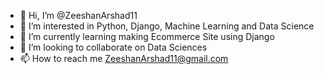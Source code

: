 - 👋 Hi, I’m @ZeeshanArshad11
- 👀 I’m interested in Python, Django, Machine Learning and Data Science
- 🌱 I’m currently learning making Ecommerce Site using Django
- 💞️ I’m looking to collaborate on Data Sciences
- 📫 How to reach me ZeeshanArshad11@gmail.com

<!---
ZeeshanArshad11/ZeeshanArshad11 is a ✨ special ✨ repository because its `README.md` (this file) appears on your GitHub profile.
You can click the Preview link to take a look at your changes.
--->
